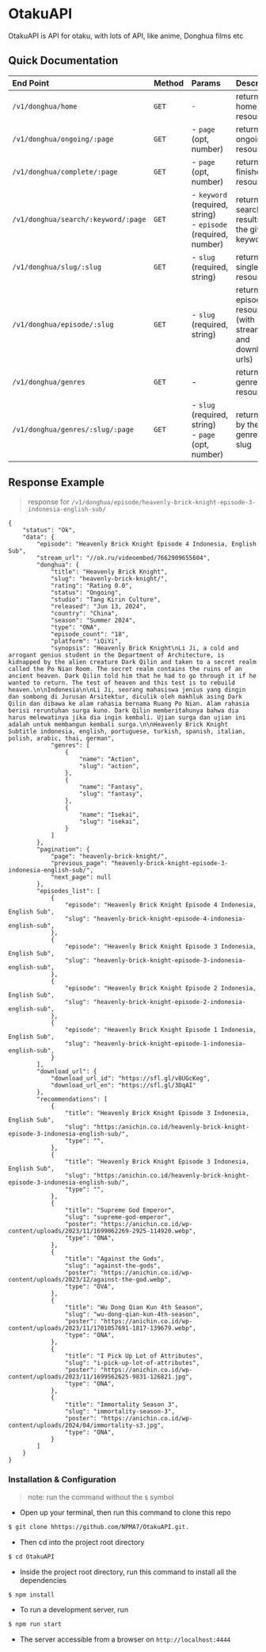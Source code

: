 # OtakuAPI

OtakuAPI is API for otaku, with lots of API, like anime, Donghua films etc

## Quick Documentation 

| End Point | Method | Params | Description | Example |
| :-- | :-- | :-- | :-- | :-- |
| `/v1/donghua/home` | `GET` | `-`  | returns home resources | [`/v1/donghua/home`](https://otaku-api.vercel.app/v1/donghua/home) |
| `/v1/donghua/ongoing/:page` | `GET` | - `page` (opt, number) | returns ongoing resources | [`/v1/donghua/ongoing/2`](https://otaku-api.vercel.app/v1/donghua/ongoing/2) |
| `/v1/donghua/complete/:page` | `GET` | - `page` (opt, number)  | returns finished resources | [`/v1/donghua/complete/1`](https://otaku-api.vercel.app/v1/donghua/complete/1) |
| `/v1/donghua/search/:keyword/:page` | `GET` | - `keyword` (required, string)  <br> - `episode` (required, number)  | returns search results from the given keyword | [`/v1/donghua/search/apotheosis`](https://otaku-api.vercel.app/v1/donghua/search/apotheosis) |
| `/v1/donghua/slug/:slug` | `GET` | - `slug` (required, string)  | returns single resource | [`/v1/donghua/slug/perfect-world`](https://otaku-api.vercel.app/v1/donghua/slug/perfect-world) |
| `/v1/donghua/episode/:slug` | `GET` | - `slug` (required, string) | returns episode resource (with stream url and download urls) | [`/v1/donghua/episode/heavenly-brick-knight-episode-3-indonesia-english-sub/`](https://otaku-api.vercel.app/v1/donghua/episode/heavenly-brick-knight-episode-3-indonesia-english-sub/) |
| `/v1/donghua/genres` | `GET` | - | returns genre lists resource | [`/v1/donghua/genres`](https://otaku-api.vercel.app/v1/donghua/genres) |
| `/v1/donghua/genres/:slug/:page` | `GET` | - `slug` (required, string) <br>  - `page` (opt, number) | returns lists by the genre's slug | [`/v1/donghua/genres/action/1`](https://otaku-api.vercel.app/v1/donghua/genres/action/1) |

## Response Example
> response for `/v1/donghua/episode/heavenly-brick-knight-episode-3-indonesia-english-sub/`
```json5
{
    "status": "Ok",
    "data": {
        "episode": "Heavenly Brick Knight Episode 4 Indonesia, English Sub",
        "stream_url": "//ok.ru/videoembed/7662909655604",
        "donghua": {
            "title": "Heavenly Brick Knight",
            "slug": "heavenly-brick-knight/",
            "rating": "Rating 0.0",
            "status": "Ongoing",
            "studio": "Tang Kirin Culture",
            "released": "Jun 13, 2024",
            "country": "China",
            "season": "Summer 2024",
            "type": "ONA",
            "episode_count": "18",
            "platform": "iQiYi",
            "synopsis": "Heavenly Brick Knight\nLi Ji, a cold and arrogant genius student in the Department of Architecture, is kidnapped by the alien creature Dark Qilin and taken to a secret realm called the Po Nian Room. The secret realm contains the ruins of an ancient heaven. Dark Qilin told him that he had to go through it if he wanted to return. The test of heaven and this test is to rebuild heaven.\n\nIndonesia\n\nLi Ji, seorang mahasiswa jenius yang dingin dan sombong di Jurusan Arsitektur, diculik oleh makhluk asing Dark Qilin dan dibawa ke alam rahasia bernama Ruang Po Nian. Alam rahasia berisi reruntuhan surga kuno. Dark Qilin memberitahunya bahwa dia harus melewatinya jika dia ingin kembali. Ujian surga dan ujian ini adalah untuk membangun kembali surga.\n\nHeavenly Brick Knight Subtitle indonesia, english, portuguese, turkish, spanish, italian, polish, arabic, thai, german",
            "genres": [
                {
                    "name": "Action",
                    "slug": "action",
                },
                {
                    "name": "Fantasy",
                    "slug": "fantasy",
                },
                {
                    "name": "Isekai",
                    "slug": "isekai",   
                }
            ]
        },
        "pagination": {
            "page": "heavenly-brick-knight/",
            "previous_page": "heavenly-brick-knight-episode-3-indonesia-english-sub/",
            "next_page": null
        },
        "episodes_list": [
            {
                "episode": "Heavenly Brick Knight Episode 4 Indonesia, English Sub",
                "slug": "heavenly-brick-knight-episode-4-indonesia-english-sub",              
            },
            {
                "episode": "Heavenly Brick Knight Episode 3 Indonesia, English Sub",
                "slug": "heavenly-brick-knight-episode-3-indonesia-english-sub",          
            },
            {
                "episode": "Heavenly Brick Knight Episode 2 Indonesia, English Sub",
                "slug": "heavenly-brick-knight-episode-2-indonesia-english-sub",       
            },
            {
                "episode": "Heavenly Brick Knight Episode 1 Indonesia, English Sub",
                "slug": "heavenly-brick-knight-episode-1-indonesia-english-sub",             
            }
        ],
        "download_url": {
            "download_url_id": "https://sfl.gl/v8UGcKeg",
            "download_url_en": "https://sfl.gl/3DqAI"
        },
        "recommendations": [
            {
                "title": "Heavenly Brick Knight Episode 3 Indonesia, English Sub",
                "slug": "https:/anichin.co.id/heavenly-brick-knight-episode-3-indonesia-english-sub/",
                "type": "",
            },
            {
                "title": "Heavenly Brick Knight Episode 3 Indonesia, English Sub",
                "slug": "https:/anichin.co.id/heavenly-brick-knight-episode-3-indonesia-english-sub/",
                "type": "",
            },
            {
                "title": "Supreme God Emperor",
                "slug": "supreme-god-emperor",
                "poster": "https://anichin.co.id/wp-content/uploads/2023/11/1699062269-2925-114920.webp",
                "type": "ONA",
            },
            {
                "title": "Against the Gods",
                "slug": "against-the-gods",
                "poster": "https://anichin.co.id/wp-content/uploads/2023/12/against-the-god.webp",
                "type": "OVA",
            },
            {
                "title": "Wu Dong Qian Kun 4th Season",
                "slug": "wu-dong-qian-kun-4th-season",
                "poster": "https://anichin.co.id/wp-content/uploads/2023/11/1701057691-1817-139679.webp",
                "type": "ONA",                
            },
            {
                "title": "I Pick Up Lot of Attributes",
                "slug": "i-pick-up-lot-of-attributes",
                "poster": "https://anichin.co.id/wp-content/uploads/2023/11/1699562625-9831-126821.jpg",
                "type": "ONA",                
            },
            {
                "title": "Immortality Season 3",
                "slug": "immortality-season-3",
                "poster": "https://anichin.co.id/wp-content/uploads/2024/04/immortality-s3.jpg",
                "type": "ONA",                
            }
        ]
    }
}
```

### Installation & Configuration
> note: run the command without the `$` symbol

- Open up your terminal, then run this command to clone this repo
```bash
$ git clone hhttps://github.com/NPMA7/OtakuAPI.git.
```

- Then cd into the project root directory 
```bash
$ cd OtakuAPI
```

- Inside the project root directory, run this command to install all the dependencies
```bash
$ npm install
``` 

- To run a development server, run
```bash
$ npm run start
```
- The server accessible from a browser on `http://localhost:4444`

